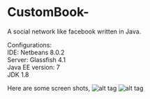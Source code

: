 # CustomBook-
A social network like facebook written in Java.

Configurations: <br/>
IDE: Netbeans 8.0.2<br/>
Server: Glassfish 4.1<br/>
Java EE version: 7<br/>
JDK 1.8<br/>

Here are some screen shots,
![alt tag](https://raw.github.com/tarpit27/CustomBook/master/screens/customBook1.png)
![alt tag](https://raw.github.com/tarpit27/CustomBook/master/screens/customBook2.png)
